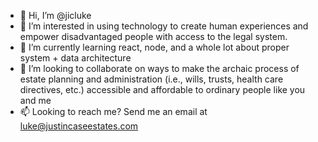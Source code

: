 - 👋 Hi, I’m @jicluke
- 👀 I’m interested in using technology to create human experiences and empower disadvantaged people with access to the legal system.
- 🌱 I’m currently learning react, node, and a whole lot about proper system + data architecture
- 💞️ I’m looking to collaborate on ways to make the archaic process of estate planning and administration (i.e., wills, trusts, health care directives, etc.) accessible and affordable to ordinary people like you and me 
- 📫 Looking to reach me? Send me an email at luke@justincaseestates.com

<!---
jicluke/jicluke is a ✨ special ✨ repository because its `README.md` (this file) appears on your GitHub profile.
You can click the Preview link to take a look at your changes.
--->
